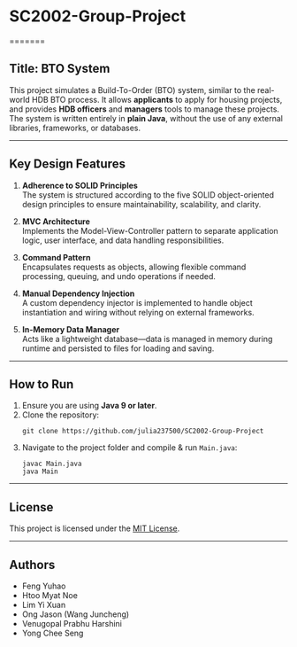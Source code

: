 # SC2002-Group-Project

=======
## Title: BTO System

This project simulates a Build-To-Order (BTO) system, similar to the real-world HDB BTO process. It allows **applicants** to apply for housing projects, and provides **HDB officers** and **managers** tools to manage these projects.  
The system is written entirely in **plain Java**, without the use of any external libraries, frameworks, or databases.

---

## Key Design Features

1. **Adherence to SOLID Principles**  
   The system is structured according to the five SOLID object-oriented design principles to ensure maintainability, scalability, and clarity.

2. **MVC Architecture**  
   Implements the Model-View-Controller pattern to separate application logic, user interface, and data handling responsibilities.

3. **Command Pattern**  
   Encapsulates requests as objects, allowing flexible command processing, queuing, and undo operations if needed.

4. **Manual Dependency Injection**  
   A custom dependency injector is implemented to handle object instantiation and wiring without relying on external frameworks.

5. **In-Memory Data Manager**  
   Acts like a lightweight database—data is managed in memory during runtime and persisted to files for loading and saving.

---

## How to Run

1. Ensure you are using **Java 9 or later**.  
2. Clone the repository:
   ```
   git clone https://github.com/julia237500/SC2002-Group-Project
   ```
3. Navigate to the project folder and compile & run `Main.java`:
   ```
   javac Main.java
   java Main
   ```

---

## License

This project is licensed under the [MIT License](LICENSE).

---

## Authors

- Feng Yuhao  
- Htoo Myat Noe  
- Lim Yi Xuan  
- Ong Jason (Wang Juncheng)  
- Venugopal Prabhu Harshini  
- Yong Chee Seng  
